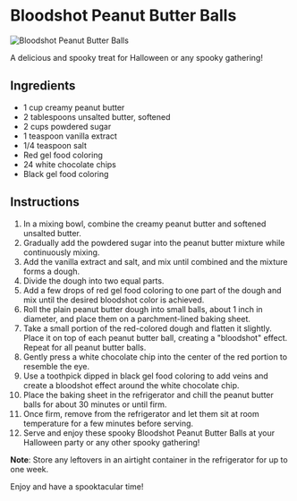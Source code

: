 # Bloodshot Peanut Butter Balls

![Bloodshot Peanut Butter Balls](https://example.com/image.jpg)

A delicious and spooky treat for Halloween or any spooky gathering!

## Ingredients
- 1 cup creamy peanut butter
- 2 tablespoons unsalted butter, softened
- 2 cups powdered sugar
- 1 teaspoon vanilla extract
- 1/4 teaspoon salt
- Red gel food coloring
- 24 white chocolate chips
- Black gel food coloring

## Instructions
1. In a mixing bowl, combine the creamy peanut butter and softened unsalted butter.
2. Gradually add the powdered sugar into the peanut butter mixture while continuously mixing.
3. Add the vanilla extract and salt, and mix until combined and the mixture forms a dough.
4. Divide the dough into two equal parts.
5. Add a few drops of red gel food coloring to one part of the dough and mix until the desired bloodshot color is achieved.
6. Roll the plain peanut butter dough into small balls, about 1 inch in diameter, and place them on a parchment-lined baking sheet.
7. Take a small portion of the red-colored dough and flatten it slightly. Place it on top of each peanut butter ball, creating a "bloodshot" effect. Repeat for all peanut butter balls.
8. Gently press a white chocolate chip into the center of the red portion to resemble the eye.
9. Use a toothpick dipped in black gel food coloring to add veins and create a bloodshot effect around the white chocolate chip.
10. Place the baking sheet in the refrigerator and chill the peanut butter balls for about 30 minutes or until firm.
11. Once firm, remove from the refrigerator and let them sit at room temperature for a few minutes before serving.
12. Serve and enjoy these spooky Bloodshot Peanut Butter Balls at your Halloween party or any other spooky gathering!

**Note**: Store any leftovers in an airtight container in the refrigerator for up to one week.

Enjoy and have a spooktacular time!
